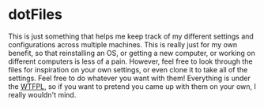 # dotFiles

This is just something that helps me keep track of my different settings and configurations across multiple machines. This is really just for my own benefit, so that reinstalling an OS, or getting a new computer, or working on different computers is less of a pain. However, feel free to look through the files for inspiration on your own settings, or even clone it to take all of the settings. Feel free to do whatever you want with them! Everything is under the [WTFPL](http://www.wtfpl.net/), so if you want to pretend you came up with them on your own, I really wouldn't mind.
